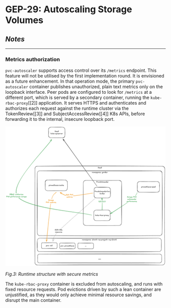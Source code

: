# GEP-29: Autoscaling Storage Volumes
## _Notes_
___

### Metrics authorization
`pvc-autoscaler` supports access control over its `/metrics` endpoint. This feature will not be utilised by the first
implementation round. It is envisioned as a future enhancement. In that operation mode,
the primary `pvc-autoscaler` container publishes unauthorized, plain text metrics only on the loopback interface.
Peer pods are configured to look for `/metrics` at a different port, which is served by a secondary container, running
the `kube-rbac-proxy`[[2]] application. It serves HTTPS and authenticates and authorizes each request against the runtime
cluster via the TokenReview[[3]] and SubjectAccessReview[[4]] K8s APIs, before forwarding it to the internal, insecure
loopback port.

![03-runtime_structure_secure_metrics.png](assets/gep29-03-runtime_structure_secure_metrics.png)

_Fig.3: Runtime structure with secure metrics_

The `kube-rbac-proxy` container is excluded from autoscaling, and runs with fixed resource requests. Pod evictions
driven by such a lean container are unjustified, as they would only achieve minimal resource savings, and disrupt
the main container.




